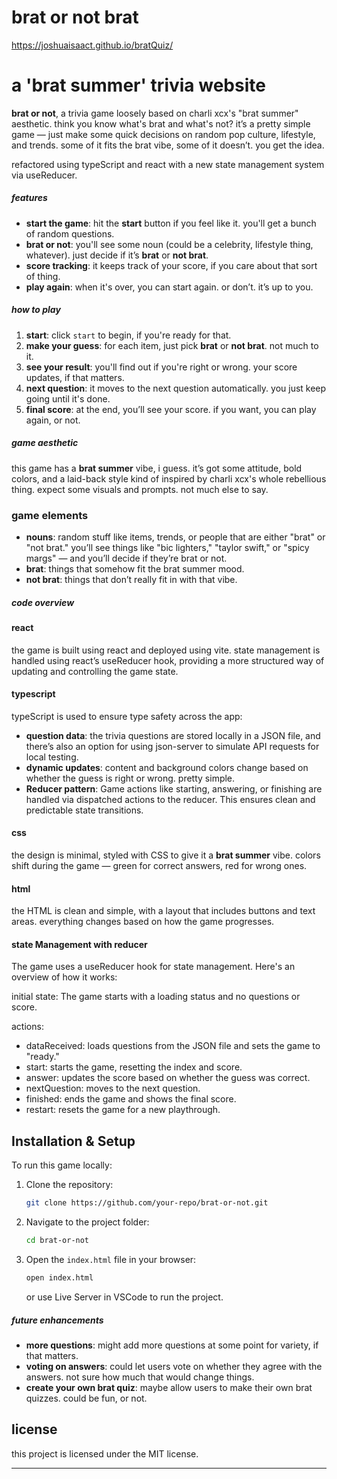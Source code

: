 # brat or not brat

https://joshuaisaact.github.io/bratQuiz/

# a 'brat summer' trivia website

**brat or not**, a trivia game loosely based on charli xcx's "brat summer" aesthetic. think you know what's brat and what's not? it’s a pretty simple game — just make some quick decisions on random pop culture, lifestyle, and trends. some of it fits the brat vibe, some of it doesn’t. you get the idea.

refactored using typeScript and react with a new state management system via useReducer.

##### features

- **start the game**: hit the **start** button if you feel like it. you'll get a bunch of random questions.
- **brat or not**: you'll see some noun (could be a celebrity, lifestyle thing, whatever). just decide if it’s **brat** or **not brat**.
- **score tracking**: it keeps track of your score, if you care about that sort of thing.
- **play again**: when it's over, you can start again. or don’t. it’s up to you.

##### how to play

1. **start**: click `start` to begin, if you're ready for that.
2. **make your guess**: for each item, just pick **brat** or **not brat**. not much to it.
3. **see your result**: you'll find out if you're right or wrong. your score updates, if that matters.
4. **next question**: it moves to the next question automatically. you just keep going until it's done.
5. **final score**: at the end, you’ll see your score. if you want, you can play again, or not.

##### game aesthetic

this game has a **brat summer** vibe, i guess. it’s got some attitude, bold colors, and a laid-back style kind of inspired by charli xcx's whole rebellious thing. expect some visuals and prompts. not much else to say.

### game elements

- **nouns**: random stuff like items, trends, or people that are either "brat" or "not brat." you’ll see things like "bic lighters," "taylor swift," or "spicy margs" — and you’ll decide if they’re brat or not.
- **brat**: things that somehow fit the brat summer mood.
- **not brat**: things that don’t really fit in with that vibe.

##### code overview

#### react

the game is built using react and deployed using vite. state management is handled using react’s useReducer hook, providing a more structured way of updating and controlling the game state.

#### typescript

typeScript is used to ensure type safety across the app:

- **question data**: the trivia questions are stored locally in a JSON file, and there’s also an option for using json-server to simulate API requests for local testing.
- **dynamic updates**: content and background colors change based on whether the guess is right or wrong. pretty simple.
- **Reducer pattern**: Game actions like starting, answering, or finishing are handled via dispatched actions to the reducer. This ensures clean and predictable state transitions.


#### css

the design is minimal, styled with CSS to give it a **brat summer** vibe. colors shift during the game — green for correct answers, red for wrong ones.

#### html

the HTML is clean and simple, with a layout that includes buttons and text areas. everything changes based on how the game progresses.

#### state Management with reducer

The game uses a useReducer hook for state management. Here's an overview of how it works:

initial state: The game starts with a loading status and no questions or score.

actions:

- dataReceived: loads questions from the JSON file and sets the game to "ready."
- start: starts the game, resetting the index and score.
- answer: updates the score based on whether the guess was correct.
- nextQuestion: moves to the next question.
- finished: ends the game and shows the final score.
- restart: resets the game for a new playthrough.

## Installation & Setup

To run this game locally:

1. Clone the repository:

   ```bash
   git clone https://github.com/your-repo/brat-or-not.git
   ```

2. Navigate to the project folder:

   ```bash
   cd brat-or-not
   ```

3. Open the `index.html` file in your browser:

   ```bash
   open index.html
   ```

   or use Live Server in VSCode to run the project.

##### future enhancements

- **more questions**: might add more questions at some point for variety, if that matters.
- **voting on answers**: could let users vote on whether they agree with the answers. not sure how much that would change things.
- **create your own brat quiz**: maybe allow users to make their own brat quizzes. could be fun, or not.

## license

this project is licensed under the MIT license.

---
